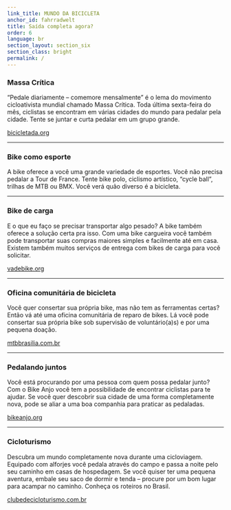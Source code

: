 ```yaml
---
link_title: MUNDO DA BICICLETA
anchor_id: fahrradwelt
title: Saída completa agora?
order: 6
language: br
section_layout: section_six
section_class: bright
permalink: /
---
```


### Massa Crítica
“Pedale diariamente – comemore mensalmente” é o lema do movimento cicloativista mundial chamado Massa Crítica. Toda última sexta-feira do mês, ciclistas se encontram em várias cidades do mundo para pedalar pela cidade. Tente se juntar e curta pedalar em um grupo grande.

<a href="http://bicicletada.org/" target="_blank">bicicletada.org</a>

***

### Bike como esporte
A bike oferece a você uma grande variedade de esportes. Você não precisa pedalar a Tour de France. Tente bike polo, ciclismo artístico, “cycle ball”, trilhas de MTB ou BMX. Você verá quão diverso é a bicicleta.

***

### Bike de carga
E o que eu faço se precisar transportar algo pesado? A bike também oferece a solução certa pra isso. Com uma bike cargueira você também pode transportar suas compras maiores simples e facilmente até em casa. Existem também muitos serviços de entrega com bikes de carga para você solicitar.

<a href="http://vadebike.org/bikeboy-entregas-por-bicicleta/" target="_blank">vadebike.org</a>

***

### Oficina comunitária de bicicleta 
Você quer consertar sua própria bike, mas não tem as ferramentas certas? Então vá até uma oficina comunitária de reparo de bikes. Lá você pode consertar sua própria bike sob supervisão de voluntário(a)s) e por uma pequena doação.

<a href="http://mtbbrasilia.com.br/2013/09/05/oficinas-comunitarias-de-bicicleta-ganham-espaco-no-brasil/" target="_blank">mtbbrasilia.com.br</a>

***

### Pedalando juntos
Você está procurando por uma pessoa com quem possa pedalar junto? Com o Bike Anjo você tem a possibilidade de encontrar ciclistas para te ajudar. Se você quer descobrir sua cidade de uma forma completamente nova, pode se aliar a uma boa companhia para praticar as pedaladas.

<a href="http://bikeanjo.org/" target="_blank">bikeanjo.org</a>

***

### Cicloturismo
Descubra um mundo completamente nova durante uma cicloviagem. Equipado com alforjes você pedala através do campo e passa a noite pelo seu caminho em casas de hospedagem. Se você quiser ter uma pequena aventura, embale seu saco de dormir e tenda – procure por um bom lugar para acampar no caminho. Conheça os roteiros no Brasil.

<a href="http://www.clubedecicloturismo.com.br/" target="_blank">clubedecicloturismo.com.br</a>
